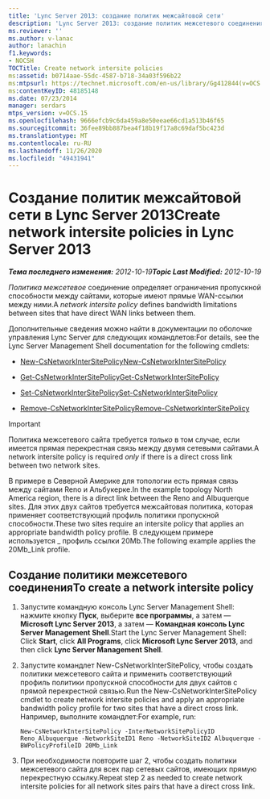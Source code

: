 ```yaml
---
title: 'Lync Server 2013: создание политик межсайтовой сети'
description: 'Lync Server 2013: создание политик межсетевого соединения.'
ms.reviewer: ''
ms.author: v-lanac
author: lanachin
f1.keywords:
- NOCSH
TOCTitle: Create network intersite policies
ms:assetid: b0714aae-55dc-4587-b718-34a03f596b22
ms:mtpsurl: https://technet.microsoft.com/en-us/library/Gg412844(v=OCS.15)
ms:contentKeyID: 48185148
ms.date: 07/23/2014
manager: serdars
mtps_version: v=OCS.15
ms.openlocfilehash: 9666efcb9c6da459a8e50eeae66cd1a513b46f65
ms.sourcegitcommit: 36fee89bb887bea4f18b19f17a8c69daf5bc423d
ms.translationtype: MT
ms.contentlocale: ru-RU
ms.lasthandoff: 11/26/2020
ms.locfileid: "49431941"
---
```

# <a name="create-network-intersite-policies-in-lync-server-2013"></a><span data-ttu-id="a8c8b-103">Создание политик межсайтовой сети в Lync Server 2013</span><span class="sxs-lookup"><span data-stu-id="a8c8b-103">Create network intersite policies in Lync Server 2013</span></span>

<div data-xmlns="http://www.w3.org/1999/xhtml">

<div class="topic" data-xmlns="http://www.w3.org/1999/xhtml" data-msxsl="urn:schemas-microsoft-com:xslt" data-cs="https://msdn.microsoft.com/">

<div data-asp="https://msdn2.microsoft.com/asp">



</div>

<div id="mainSection">

<div id="mainBody"><span data-ttu-id="a8c8b-104">

<span> </span></span><span class="sxs-lookup"><span data-stu-id="a8c8b-104">

<span> </span></span></span>

<span data-ttu-id="a8c8b-105">_**Тема последнего изменения:** 2012-10-19_</span><span class="sxs-lookup"><span data-stu-id="a8c8b-105">_**Topic Last Modified:** 2012-10-19_</span></span>

<span data-ttu-id="a8c8b-106">*Политика межсетевое* соединение определяет ограничения пропускной способности между сайтами, которые имеют прямые WAN-ссылки между ними.</span><span class="sxs-lookup"><span data-stu-id="a8c8b-106">A *network intersite policy* defines bandwidth limitations between sites that have direct WAN links between them.</span></span>

<span data-ttu-id="a8c8b-107">Дополнительные сведения можно найти в документации по оболочке управления Lync Server для следующих командлетов:</span><span class="sxs-lookup"><span data-stu-id="a8c8b-107">For details, see the Lync Server Management Shell documentation for the following cmdlets:</span></span>

  - [<span data-ttu-id="a8c8b-108">New-CsNetworkInterSitePolicy</span><span class="sxs-lookup"><span data-stu-id="a8c8b-108">New-CsNetworkInterSitePolicy</span></span>](https://docs.microsoft.com/powershell/module/skype/New-CsNetworkInterSitePolicy)

  - [<span data-ttu-id="a8c8b-109">Get-CsNetworkInterSitePolicy</span><span class="sxs-lookup"><span data-stu-id="a8c8b-109">Get-CsNetworkInterSitePolicy</span></span>](https://docs.microsoft.com/powershell/module/skype/Get-CsNetworkInterSitePolicy)

  - [<span data-ttu-id="a8c8b-110">Set-CsNetworkInterSitePolicy</span><span class="sxs-lookup"><span data-stu-id="a8c8b-110">Set-CsNetworkInterSitePolicy</span></span>](https://docs.microsoft.com/powershell/module/skype/Set-CsNetworkInterSitePolicy)

  - [<span data-ttu-id="a8c8b-111">Remove-CsNetworkInterSitePolicy</span><span class="sxs-lookup"><span data-stu-id="a8c8b-111">Remove-CsNetworkInterSitePolicy</span></span>](https://docs.microsoft.com/powershell/module/skype/Remove-CsNetworkInterSitePolicy)

<div>


> [!IMPORTANT]  
> <span data-ttu-id="a8c8b-112">Политика межсетевого сайта требуется <EM>только</EM> в том случае, если имеется прямая перекрестная связь между двумя сетевыми сайтами.</span><span class="sxs-lookup"><span data-stu-id="a8c8b-112">A network intersite policy is required <EM>only</EM> if there is a direct cross link between two network sites.</span></span>



</div>

<span data-ttu-id="a8c8b-113">В примере в Северной Америке для топологии есть прямая связь между сайтами Reno и Альбукерке.</span><span class="sxs-lookup"><span data-stu-id="a8c8b-113">In the example topology North America region, there is a direct link between the Reno and Albuquerque sites.</span></span> <span data-ttu-id="a8c8b-114">Для этих двух сайтов требуется межсайтовая политика, которая применяет соответствующий профиль политики пропускной способности.</span><span class="sxs-lookup"><span data-stu-id="a8c8b-114">These two sites require an intersite policy that applies an appropriate bandwidth policy profile.</span></span> <span data-ttu-id="a8c8b-115">В следующем примере используется \_ профиль ссылки 20Mb.</span><span class="sxs-lookup"><span data-stu-id="a8c8b-115">The following example applies the 20Mb\_Link profile.</span></span>

<div>

## <a name="to-create-a-network-intersite-policy"></a><span data-ttu-id="a8c8b-116">Создание политики межсетевого соединения</span><span class="sxs-lookup"><span data-stu-id="a8c8b-116">To create a network intersite policy</span></span>

1.  <span data-ttu-id="a8c8b-117">Запустите командную консоль Lync Server Management Shell: нажмите кнопку **Пуск**, выберите **все программы**, а затем — **Microsoft Lync Server 2013**, а затем — **Командная консоль Lync Server Management Shell**.</span><span class="sxs-lookup"><span data-stu-id="a8c8b-117">Start the Lync Server Management Shell: Click **Start**, click **All Programs**, click **Microsoft Lync Server 2013**, and then click **Lync Server Management Shell**.</span></span>

2.  <span data-ttu-id="a8c8b-118">Запустите командлет New-CsNetworkInterSitePolicy, чтобы создать политики межсетевого сайта и применить соответствующий профиль политики пропускной способности для двух сайтов с прямой перекрестной связью.</span><span class="sxs-lookup"><span data-stu-id="a8c8b-118">Run the New-CsNetworkInterSitePolicy cmdlet to create network intersite policies and apply an appropriate bandwidth policy profile for two sites that have a direct cross link.</span></span> <span data-ttu-id="a8c8b-119">Например, выполните командлет:</span><span class="sxs-lookup"><span data-stu-id="a8c8b-119">For example, run:</span></span>
    
        New-CsNetworkInterSitePolicy -InterNetworkSitePolicyID Reno_Albuquerque -NetworkSiteID1 Reno -NetworkSiteID2 Albuquerque -BWPolicyProfileID 20Mb_Link

3.  <span data-ttu-id="a8c8b-120">При необходимости повторите шаг 2, чтобы создать политики межсетевого сайта для всех пар сетевых сайтов, имеющих прямую перекрестную ссылку.</span><span class="sxs-lookup"><span data-stu-id="a8c8b-120">Repeat step 2 as needed to create network intersite policies for all network sites pairs that have a direct cross link.</span></span>

<span data-ttu-id="a8c8b-121"></div>

</div>

<span> </span>

</div>

</div>

</span><span class="sxs-lookup"><span data-stu-id="a8c8b-121"></div>

</div>

<span> </span>

</div>

</div>

</span></span></div>

